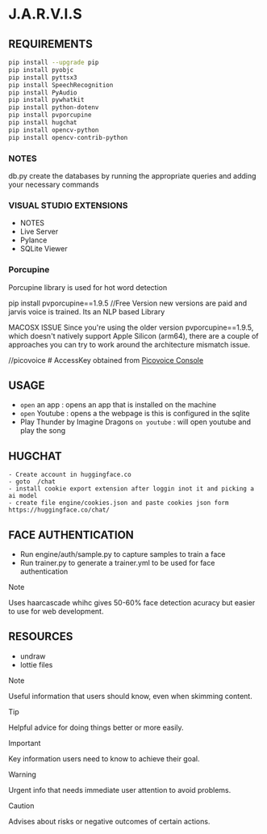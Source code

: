 # J.A.R.V.I.S

## REQUIREMENTS
``` bash
pip install --upgrade pip
pip install pyobjc
pip install pyttsx3
pip install SpeechRecognition
pip install PyAudio
pip install pywhatkit
pip install python-dotenv
pip install pvporcupine 
pip install hugchat
pip install opencv-python
pip install opencv-contrib-python 
```

### NOTES

db.py create the databases by running the appropriate queries and adding your necessary commands

### VISUAL STUDIO EXTENSIONS 
- NOTES
- Live Server
- Pylance
- SQLite Viewer

### Porcupine 
Porcupine library is used for hot word detection

pip install pvporcupine==1.9.5 //Free Version new versions are paid and jarvis voice is trained. Its an NLP based Library

MACOSX ISSUE
Since you're using the older version pvporcupine==1.9.5, which doesn't natively support Apple Silicon (arm64), there are a couple of approaches you can try to work around the architecture mismatch issue.

//picovoice # AccessKey obtained from [Picovoice Console](https://console.picovoice.ai/)

## USAGE
- `open` an app : opens an app that is installed on the machine
- `open` Youtube : opens a the webpage is this is configured in the sqlite
- Play Thunder by Imagine Dragons `on youtube` : will open youtube and play the song


## HUGCHAT
    - Create account in huggingface.co
    - goto  /chat
    - install cookie export extension after loggin inot it and picking a ai model
    - create file engine/cookies.json and paste cookies json form https://huggingface.co/chat/

## FACE AUTHENTICATION
- Run engine/auth/sample.py to capture samples to train a face
- Run trainer.py to generate a trainer.yml to be used for face authentication
> [!NOTE]
> Uses haarcascade whihc gives 50-60% face detection acuracy but easier to use for web development.


## RESOURCES
- undraw
- lottie files

> [!NOTE]
> Useful information that users should know, even when skimming content.

> [!TIP]
> Helpful advice for doing things better or more easily.

> [!IMPORTANT]
> Key information users need to know to achieve their goal.

> [!WARNING]
> Urgent info that needs immediate user attention to avoid problems.

> [!CAUTION]
> Advises about risks or negative outcomes of certain actions.

